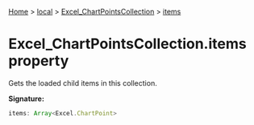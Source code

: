 [Home](./index) &gt; [local](local.md) &gt; [Excel\_ChartPointsCollection](local.excel_chartpointscollection.md) &gt; [items](local.excel_chartpointscollection.items.md)

# Excel\_ChartPointsCollection.items property

Gets the loaded child items in this collection.

**Signature:**
```javascript
items: Array<Excel.ChartPoint>
```
